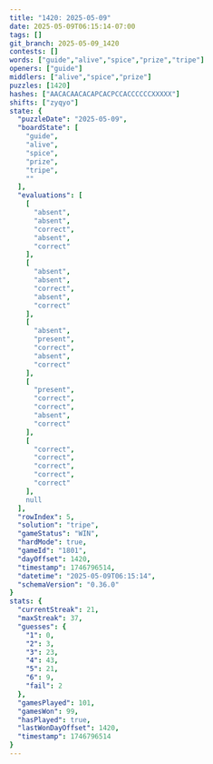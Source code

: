 ```yaml
---
title: "1420: 2025-05-09"
date: 2025-05-09T06:15:14-07:00
tags: []
git_branch: 2025-05-09_1420
contests: []
words: ["guide","alive","spice","prize","tripe"]
openers: ["guide"]
middlers: ["alive","spice","prize"]
puzzles: [1420]
hashes: ["AACACAACACAPCACPCCACCCCCCXXXXX"]
shifts: ["zyqyo"]
state: {
  "puzzleDate": "2025-05-09",
  "boardState": [
    "guide",
    "alive",
    "spice",
    "prize",
    "tripe",
    ""
  ],
  "evaluations": [
    [
      "absent",
      "absent",
      "correct",
      "absent",
      "correct"
    ],
    [
      "absent",
      "absent",
      "correct",
      "absent",
      "correct"
    ],
    [
      "absent",
      "present",
      "correct",
      "absent",
      "correct"
    ],
    [
      "present",
      "correct",
      "correct",
      "absent",
      "correct"
    ],
    [
      "correct",
      "correct",
      "correct",
      "correct",
      "correct"
    ],
    null
  ],
  "rowIndex": 5,
  "solution": "tripe",
  "gameStatus": "WIN",
  "hardMode": true,
  "gameId": "1801",
  "dayOffset": 1420,
  "timestamp": 1746796514,
  "datetime": "2025-05-09T06:15:14",
  "schemaVersion": "0.36.0"
}
stats: {
  "currentStreak": 21,
  "maxStreak": 37,
  "guesses": {
    "1": 0,
    "2": 3,
    "3": 23,
    "4": 43,
    "5": 21,
    "6": 9,
    "fail": 2
  },
  "gamesPlayed": 101,
  "gamesWon": 99,
  "hasPlayed": true,
  "lastWonDayOffset": 1420,
  "timestamp": 1746796514
}
---
```

<!-- more -->
